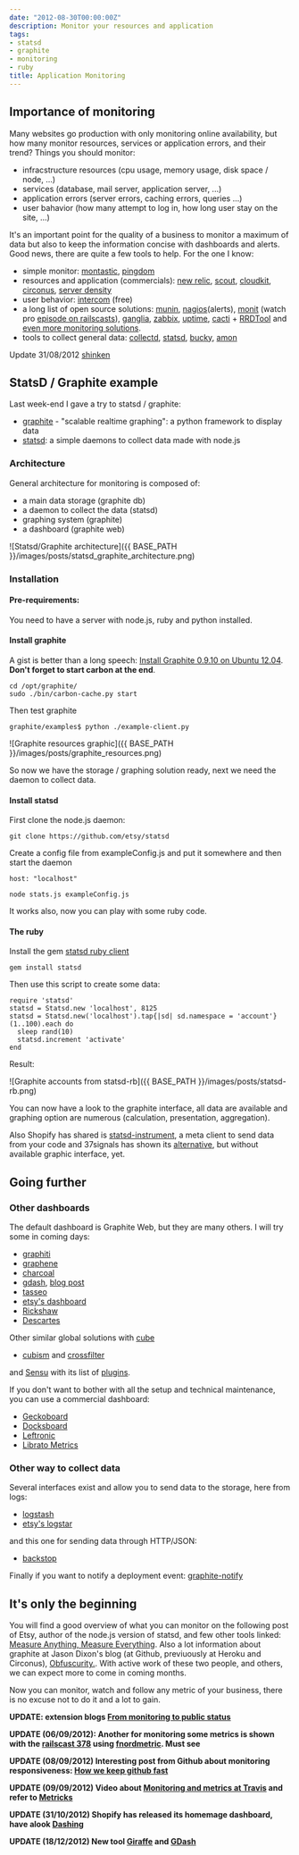 ```yaml
---
date: "2012-08-30T00:00:00Z"
description: Monitor your resources and application
tags:
- statsd
- graphite
- monitoring
- ruby
title: Application Monitoring
---
```




## Importance of monitoring

Many websites go production with only monitoring online availability, but how many monitor resources, services or application errors, and their trend? Things you should monitor:

+ infracstructure resources (cpu usage, memory usage, disk space / node, ...)
+ services (database, mail server, application server, ...)
+ application errors (server errors, caching errors, queries ...)
+ user bahavior (how many attempt to log in, how long user stay on the site, ...)

It's an important point for the quality of a business to monitor a maximum of data but also to keep the information concise with dashboards and alerts. Good news, there are quite a few tools to help. For the one I know:

* simple monitor: [montastic](http://www.montastic.com/), [pingdom](http://www.pingdom.com/)
* resources and application (commercials): [new relic](http://newrelic.com/), [scout](https://scoutapp.com/), [cloudkit](https://www.cloudkick.com/), [circonus](http://circonus.com/), [server density](http://www.serverdensity.com/)
* user behavior: [intercom](https://www.intercom.io) (free)
* a long list of open source solutions: [munin](http://munin-monitoring.org/), [nagios](http://www.nagios.org/)(alerts), [monit](http://mmonit.com/monit/) (watch pro [episode on railscasts](http://railscasts.com/episodes/375-monit)), [ganglia](http://ganglia.sourceforge.net/), [zabbix](http://www.zabbix.com/), [uptime](http://fzaninotto.github.com/uptime/), [cacti](http://www.cacti.net/) + [RRDTool](http://www.rrdtool.org/) and [even more monitoring solutions](http://en.wikipedia.org/wiki/Comparison_of_network_monitoring_systems).
* tools to collect general data: [collectd](http://collectd.org/), [statsd](https://github.com/etsy/statsd), [bucky](https://github.com/cloudant/bucky), [amon](http://amon.cx/)

Update 31/08/2012 [shinken](http://www.shinken-monitoring.org/)

## StatsD / Graphite example

Last week-end I gave a try to statsd / graphite:
* [graphite](http://graphite.wikidot.com/) - "scalable realtime graphing": a python framework to display data
* [statsd](https://github.com/etsy/statsd): a simple daemons to collect data made with node.js

### Architecture

General architecture for monitoring is composed of:
* a main data storage (graphite db)
* a daemon to collect the data (statsd)
* graphing system (graphite)
* a dashboard (graphite web)

![Statsd/Graphite architecture]({{ BASE_PATH }}/images/posts/statsd_graphite_architecture.png)

### Installation


#### Pre-requirements:

You need to have a server with node.js, ruby and python installed.


#### Install graphite

A gist is better than a long speech: [Install Graphite 0.9.10 on Ubuntu 12.04](https://gist.github.com/3112065). **Don't forget to start carbon at the end**.

    cd /opt/graphite/
    sudo ./bin/carbon-cache.py start

Then test graphite

    graphite/examples$ python ./example-client.py

![Graphite resources graphic]({{ BASE_PATH }}/images/posts/graphite_resources.png)

So now we have the storage / graphing solution ready, next we need the daemon to collect data.

#### Install statsd

First clone the node.js daemon:

    git clone https://github.com/etsy/statsd

Create a config file from exampleConfig.js and put it somewhere and then start the daemon

    host: "localhost"

    node stats.js exampleConfig.js

It works also, now you can play with some ruby code.

#### The ruby

Install the gem [statsd ruby client](https://github.com/reinh/statsd)

    gem install statsd

Then use this script to create some data:

    require 'statsd'
    statsd = Statsd.new 'localhost', 8125
    statsd = Statsd.new('localhost').tap{|sd| sd.namespace = 'account'}
    (1..100).each do
      sleep rand(10)
      statsd.increment 'activate'
    end

Result:

![Graphite accounts from statsd-rb]({{ BASE_PATH }}/images/posts/statsd-rb.png)

You can now have a look to the graphite interface, all data are available and graphing option are numerous (calculation, presentation, aggregation).

Also Shopify has shared is [statsd-instrument](https://github.com/Shopify/statsd-instrument), a meta client to send data from your code and 37signals has shown its [alternative](http://37signals.com/svn/posts/3091-pssst-your-rails-application-has-a-secret-to-tell-you), but without available graphic interface, yet.

## Going further

### Other dashboards

The default dashboard is Graphite Web, but they are many others. I will try some in coming days:
* [graphiti](https://github.com/paperlesspost/graphiti)
* [graphene](https://github.com/jondot/graphene)
* [charcoal](https://github.com/cebailey59/charcoal)
* [gdash](https://github.com/ripienaar/gdash), [blog post](http://www.devco.net/archives/2011/10/08/gdash-graphite-dashboard.php)
* [tasseo](https://github.com/obfuscurity/tasseo)
* [etsy's dashboard](https://github.com/etsy/dashboard)
* [Rickshaw](http://code.shutterstock.com/rickshaw/)
* [Descartes](https://github.com/obfuscurity/descartes)

Other similar global solutions with [cube](http://square.github.com/cube/)
* [cubism](http://square.github.com/cubism/) and [crossfilter](http://square.github.com/crossfilter/)

and [Sensu](https://github.com/sensu/sensu) with its list of [plugins](https://github.com/sensu/sensu-community-plugins/tree/master/plugins).

If you don't want to bother with all the setup and technical maintenance, you can use a commercial dashboard:
* [Geckoboard](http://www.geckoboard.com/)
* [Docksboard](http://ducksboard.com/)
* [Leftronic](https://www.leftronic.com/)
* [Librato Metrics](https://metrics.librato.com/)

### Other way to collect data

Several interfaces exist and allow you to send data to the storage, here from logs:
* [logstash](https://github.com/logstash/logstash)
* [etsy's logstar](https://github.com/etsy/logster)

and this one for sending data through HTTP/JSON:
* [backstop](https://github.com/obfuscurity/backstop)

Finally if you want to notify a deployment event: [graphite-notify](https://github.com/hellvinz/graphite-notify)

## It's only the beginning

You will find a good overview of what you can monitor on the following post of Etsy, author of the node.js version of statsd, and few other tools linked: [Measure Anything, Measure Everything](http://codeascraft.etsy.com/2011/02/15/measure-anything-measure-everything/). Also a lot information about graphite at Jason Dixon's blog (at Github, previuously at Heroku and Circonus), [Obfuscurity.](http://obfuscurity.com/Tags/Graphite). With active work of these two people, and others, we can expect more to come in coming months.

Now you can monitor, watch and follow any metric of your business, there is no excuse not to do it and a lot to gain.

**UPDATE: extension blogs [From monitoring to public status](http://rubynaut.net/2012/08/31/from-monitoring-to-public-status/)**

**UPDATE (06/09/2012): Another for monitoring some metrics is shown with the [railscast 378](http://railscasts.com/episodes/378-fnordmetric) using [fnordmetric](https://github.com/paulasmuth/fnordmetric). Must see**

**UPDATE (08/09/2012) Interesting post from Github about monitoring responsiveness: [How we keep github fast](https://github.com/blog/1252-how-we-keep-github-fast)**

**UPDATE (09/09/2012) Video about [Monitoring and metrics at Travis](http://www.eventials.com/rubyconfbr2012/recorded/M2UzZTJkMzY2MzdiNTg2NTUxNWM1MzI3NWY1YjRhMzYjIzEyOTc_3D) and refer to [Metricks](https://github.com/eric/metriks)**

**UPDATE (31/10/2012) Shopify has released its homemage dashboard, have alook [Dashing](http://shopify.github.com/dashing/)**

**UPDATE (18/12/2012) New tool [Giraffe](https://github.com/kenhub/giraffe) and [GDash](https://github.com/ripienaar/gdash)**


<div class="BXKFNKYFPP69"></div>
